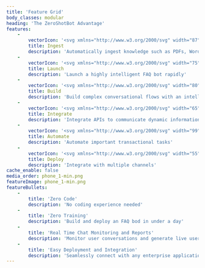 ```yaml
---
title: 'Feature Grid'
body_classes: modular
heading: 'The ZeroShotBot Advantage'
features:
    -
        vectorIcon: '<svg xmlns="http://www.w3.org/2000/svg" width="87" height="58"><g fill="none"><path fill="#46cbbc" d="M47.928 31.493l9.7707165-10.9989628 6.0490252 6.8120154c.3667114.4129663.3292144 1.04502-.083752 1.4117314-.3811997.3385029-.9490773.3325914-1.322616.0048698l-.0891154-.0886217L57.698 23.506l-9.7692309 10.9998566L41.162 26.887l-6.4357473 6.8004278c-.3504516.3702446-.9167076.4135361-1.3172249.1193958l-.0964556-.0805709c-.3702446-.3504516-.4135361-.9167076-.1193958-1.3172249l.0805709-.0964556 7.9354441-8.3836255L47.928 31.493z"></path><path fill="currentColor" d="M26.4318182-.00001421v8.66668088h5.0227273c1.6708145 0 3.0227272 1.34430579 3.0227272 3.00000003 0 1.6556942-1.3519127 3-3.0227272 3H20.7272727c-2.7728656 0-5.0227272 2.2372021-5.0227272 5l.0046427.2169924c.1141332 2.6620036 2.3181891 4.7830076 5.0180845 4.7830076L26.431 24.666V32.1l-.0626359.0122991C24.1058356 32.597837 22.4090909 34.6007281 22.4090909 37c0 2.7627979 2.2498617 5 5.0227273 5h8.0454545C37.1480872 42 38.5 43.3443058 38.5 45s-1.3519128 3-3.0227273 3H14.0227273C11.2498617 48 9 50.2372021 9 53s2.2498617 5 5.0227273 5h52.4080909c.5860057 0 1.0760598-.0640346 1.6476867-.3160548C69.2740865 57.1568345 70 56.0203209 70 54.3186667V3.72946667c0-1.47269284-.5297757-2.54055519-1.467391-3.15916237-.6326189-.41738078-1.2943249-.5590312-1.9928673-.56963358L26.4318182-.0000142zM28.431 6.666V1.999l38.0935513.00155556C67.4652687 2.01494861 68 2.3677464 68 3.72946667V54.3186667c0 .916357-.2647536 1.3308639-.7283247 1.5352442C67.0158439 55.9667024 66.7610184 56 66.4308182 56H14.0227273C12.3519128 56 11 54.6556942 11 53s1.3519128-3 3.0227273-3h21.4545454C38.2501383 50 40.5 47.7627979 40.5 45s-2.2498617-5-5.0227273-5h-8.0454545c-1.6708145 0-3.0227273-1.3443058-3.0227273-3s1.3519128-3 3.0227273-3h1V22.6666667h-7.7045455c-1.6708145 0-3.0227272-1.3443058-3.0227272-3s1.3519127-3 3.0227272-3h10.7272728c2.7728655 0 5.0227272-2.2372021 5.0227272-5l-.0046427-.2169925c-.1141332-2.6620036-2.3181891-4.78300753-5.0180845-4.78300753L28.431 6.666zM10 13.25c-1.51836684 0-2.75 1.2314063-2.75 2.75s1.23163316 2.75 2.75 2.75c1.5183668 0 2.75-1.2314063 2.75-2.75s-1.2316332-2.75-2.75-2.75zm0 1.5c.69000155 0 1.25.5598953 1.25 1.25s-.55999845 1.25-1.25 1.25-1.25-.5598953-1.25-1.25.55999845-1.25 1.25-1.25zm-7 29.5C1.48163316 44.25.25 45.4814063.25 47S1.48163316 49.75 3 49.75 5.75 48.5185937 5.75 47 4.51836684 44.25 3 44.25zm0 1.5c.69000155 0 1.25.5598953 1.25 1.25S3.69000155 48.25 3 48.25 1.75 47.6901047 1.75 47s.55999845-1.25 1.25-1.25z"></path><path fill="currentColor" d="M64 5H39.0869565v7.8518519c0 4.2700962-2.8854823 7.2222222-5.6488261 7.2222222H31v15.7037037h2.8492174c4.6712218 0 9.2812174 2.1104851 9.2812174 5.7675741V44H64V5zm-2 2v35H45.13l.0004348-.4546481-.0049954-.2660375c-.1892785-5.0105069-5.726199-7.5015366-11.276222-7.5015366L33 33.777V22.074l.4381304.0000741.2114128-.0038117c3.8027155-.1369646 7.4374133-3.9513744 7.4374133-9.2184105L41.086 7H62z"></path><path fill="#46cbbc" d="M55.5 17c1.38125 0 2.5-1.11925 2.5-2.5S56.88125 12 55.5 12 53 13.11925 53 14.5s1.11875 2.5 2.5 2.5zm23.111664 15c2.0300335 0 3.3706244 1.5731087 3.3881709 3.4908508.0170998 1.8689163-1.2281894 3.4036994-3.1833982 3.5039417L78.611664 39H75v-2h3.611664c.8844514 0 1.3963595-.6050262 1.3882546-1.4908508-.0076466-.835741-.4770104-1.4351467-1.2414958-1.5027732L78.611664 34H75v-2h3.611664zM84.5 22c1.38125 0 2.5-1.11925 2.5-2.5S85.88125 17 84.5 17 82 18.11925 82 19.5s1.11875 2.5 2.5 2.5z"></path></g></svg>'
        title: Ingest
        description: 'Automatically ingest knowledge such as PDFs, Word documents and Websites'
    -
        vectorIcon: '<svg xmlns="http://www.w3.org/2000/svg" width="75" height="95"><g fill="none" fill-rule="evenodd"><path stroke="currentColor" stroke-linecap="square" stroke-width="2.4" d="M24.9811149 12.6324538c1.5381267-.85723065 3.1670396-1.56256913 4.865788-2.09681065l1.9763445-7.45319301C32.0502127 2.48361079 32.7485676 2 33.3980377 2h8.9371973c.6407406 0 1.3705215.47488135 1.6219293 1.0614995l2.3377431 7.77618216c1.5625692.55344628 3.0587946 1.25529294 4.4764551 2.08633534l6.849116-3.97887721c.5831264-.26013721 1.4194064-.1099909 1.8785748.34917747l6.3183662 6.32011214c.4539307.4539307.6337571 1.3041778.3963165 1.8977795l-4.2547275 7.9158532c.604077 1.3303661 1.1121303 2.7200924 1.5154302 4.1569577l8.4431112 2.2382276C72.5146433 32.0502127 73 32.7485676 73 33.3980377v8.9371973c0 .6407406-.4766272 1.3705215-1.0632454 1.6219293l-8.8254604 2.6537487c-.310768.9480168-.666929 1.8733371-1.0684831 2.7724691l4.5008976 7.7465021c.2601372.5848722.1099909 1.4194064-.3491775 1.8785747l-6.3183663 6.3201122c-.4556765.4539307-1.3059237.6320112-1.8995254.3963164l-7.0062458-3.7676249c-1.4927337.8938944-3.0762535 1.6411341-4.7296088 2.2242605l-2.2888583 7.7534856C43.7005188 72.5233728 42.984705 73 42.335235 73h-8.9371973c-.6424865 0-1.3460791-.4836108-1.5747903-1.0946714l-1.9344432-7.4287505c-1.7895345-.558684-3.4987582-1.3076696-5.1102122-2.2242605l-7.268129 3.9561807c-.5936017.2374407-1.4368652.0680896-1.8960336-.3910788l-6.32011214-6.3183662c-.45393071-.4539307-.61106057-1.2937025-.34044803-1.8873042l4.50264347-7.6714289c-.5045615-1.0667372-.9445251-2.1718839-1.318145-3.3102024l-9.07337643-2.6781912C2.47662724 43.7005188 2 42.984705 2 42.335235v-8.9371973c0-.6424865.4818649-1.3460791 1.09292547-1.5747903l8.68229768-2.2609241c.45916835-1.6324047 1.05451595-3.2037033 1.77382155-4.6981828l-4.26694865-7.8442718c-.23918657-.5936017-.06983549-1.4368653.38933287-1.8960336l6.31836628-6.31836629c.4539307-.45393071 1.2937025-.61106057 1.8873042-.34044803l7.1040155 4.16743302z"></path><path stroke="currentColor" stroke-linecap="square" stroke-width="2.4" d="M38 51c7.7315 0 14-6.2685 14-14s-6.2685-14-14-14-14 6.2685-14 14 6.2685 14 14 14z"></path><path fill="#46cbbc" fill-rule="nonzero" d="M37.5 42c2.48625 0 4.5-2.01375 4.5-4.5S39.98625 33 37.5 33 33 35.01375 33 37.5s2.01375 4.5 4.5 4.5z"></path><path stroke="currentColor" stroke-width="1.5" d="M16 85h27v3H16z"></path><path stroke="#46cbbc" stroke-linecap="square" stroke-width="2" d="M16 80v13L2 90.1118333v-7.2215z"></path><path stroke="currentColor" stroke-width="2" d="M67.2298373 93H48.7701627C45.3641398 92.8298104 43 89.9844538 43 86.4991136 43 83.0137734 45.3641398 80.1701896 48.7701627 80h18.4596746C70.532018 80.046093 73 82.9393154 73 86.4991136 73 90.0606846 70.532018 92.9521342 67.2298373 93z"></path><path stroke="currentColor" stroke-width="1.5" d="M49 85h18M49 88h18"></path></g></svg>'
        title: Launch
        description: 'Launch a highly intelligent FAQ bot rapidly'
    -
        vectorIcon: '<svg xmlns="http://www.w3.org/2000/svg" width="80" height="62"><g fill="none" fill-rule="evenodd"><path fill="#46cbbc" d="M76.1173339 20h3.7640188s.1146672 0 .1173339.49995c-.0026667.7983.004 10.08825 0 11.0001C79.9906865 32 79.8813527 32 79.8813527 32h-3.7640188S76 32 76 31.50005v-11.0001C76 20 76.1173339 20 76.1173339 20z"/><path stroke="currentColor" stroke-linecap="square" stroke-width="2" d="M3.94044189 1H73.0408262s2.8919246 0 2.9404419 2.88235294c-.0485173 2.41901471.0602791 40.35294116 0 43.23529416C75.8239545 50 73.0408262 50 73.0408262 50H3.94044189S1 50 1 47.1176471V3.88235294C1 1 3.94044189 1 3.94044189 1z"/><path stroke="currentColor" stroke-width="2" d="M20.4702268 8h47.0472583s1.4378818 0 1.4702268 1.45833333c-.032345 2.32837497.0396961 29.42406247 0 32.08333337C68.8833258 43 67.5174851 43 67.5174851 43H20.4702268S19 43 19 41.5416667V9.45833333C19 8 20.4702268 8 20.4702268 8z"/><path stroke="currentColor" stroke-linecap="square" stroke-width="1.5" d="M9 12.5h1M9 16.5h1M9 35.5h1M9 39.5h1"/><path stroke="#46cbbc" stroke-width="2" d="M9 28c1.6569 0 3-1.3431 3-3s-1.3431-3-3-3-3 1.3431-3 3 1.3431 3 3 3z"/><path stroke="#46cbbc" stroke-linecap="square" stroke-width="2" d="M17 60.5h3"/><path stroke="currentColor" stroke-linecap="square" stroke-width="2" d="M21 60.5h40"/></g></svg>'
        title: Build
        description: 'Build complex conversational flows with an intelligence level never seen before.'
    -
        vectorIcon: '<svg xmlns="http://www.w3.org/2000/svg" width="65" height="64"><g fill="none" fill-rule="evenodd" stroke-linecap="square"><path stroke="currentColor" stroke-width="2" d="M1 1h63v62H1zM1 14.5h63"/><path stroke="currentColor" stroke-width="1.5" d="M7.5 11C6.11933333 11 5 9.87995713 5 8.5S6.11933333 6 7.5 6 10 7.12004287 10 8.5 8.88066667 11 7.5 11zM16.5 11c1.3806667 0 2.5-1.12004287 2.5-2.5S17.8806667 6 16.5 6 14 7.12004287 14 8.5s1.1193333 2.5 2.5 2.5zM26.5116828 6C25.1244414 6 24 7.12004287 24 8.5s1.1244414 2.5 2.5116828 2.5h21.9766344C49.8755586 11 51 9.87995713 51 8.5S49.8755586 6 48.4883172 6H26.5116828z"/><path stroke="#46cbbc" stroke-width="1.5" d="M57.5 11c1.3806667 0 2.5-1.12004287 2.5-2.5S58.8806667 6 57.5 6 55 7.12004287 55 8.5s1.1193333 2.5 2.5 2.5zM12 25.5h7"/><path stroke="currentColor" stroke-width="1.5" d="M24 25.5h29"/><path stroke="currentColor" stroke-width="2" d="M12 31.5h41"/><path stroke="#46cbbc" stroke-width="2" d="M29 39H13v16h16z"/><path stroke="currentColor" stroke-width="2" d="M52 39H36v16h16z"/></g></svg>'
        title: Integrate
        description: 'Integrate APIs to communicate dynamic information to users'
    -
        vectorIcon: '<svg xmlns="http://www.w3.org/2000/svg" width="99" height="73"><g fill="none"><path fill="currentColor" d="M1.5 23c.828 0 1.5-.672 1.5-1.5S2.328 20 1.5 20 0 20.672 0 21.5.672 23 1.5 23z"></path><path fill="#46cbbc" d="M55 4c1.104 0 2-.896 2-2s-.896-2-2-2-2 .896-2 2 .896 2 2 2zM32 71c1.104 0 2-.896 2-2s-.896-2-2-2-2 .896-2 2 .896 2 2 2z"></path><path fill="currentColor" d="M83.5 35c.828 0 1.5-.672 1.5-1.5s-.672-1.5-1.5-1.5-1.5.672-1.5 1.5.672 1.5 1.5 1.5zm14 25c.828 0 1.5-.672 1.5-1.5s-.672-1.5-1.5-1.5-1.5.672-1.5 1.5.672 1.5 1.5 1.5zm-29.6871489-9C64.0611276 51 61 53.9148167 61 57.5352544l.0058323.2720271c.0775732 1.8067398.9251714 3.4720964 2.314502 4.6419094L63.488 62.585l8.473 8.071-.0427833-.047744C73.2045964 72.1124081 75.1232191 73 77.1871489 73 80.9388724 73 84 70.0851833 84 66.4647456l-.0060132-.276454c-.0557058-1.2787633-.4966152-2.4880303-1.2462081-3.5015819L82.562 62.448l.061091-.0575375-10.6748971-10.1677489L71.875 52.29l-.1704042-.1196034C70.5779866 51.4168067 69.228568 51 67.8128511 51zm0 2c1.3049326 0 2.5221743.4902852 3.4199074 1.3452407l.6860233.6533338L71.94 54.977l7.779 7.409-.0520812.0509176.8167014.7235865C81.4471057 64.0141395 82 65.1980928 82 66.4647456 82 68.9581115 79.8556178 71 77.1871489 71c-1.4780882 0-2.8417869-.6308733-3.7489752-1.6916404l-.0702628-.0741322-8.532479-8.1275291-.0767677-.0660429C63.6505123 60.1809928 63 58.9066197 63 57.5352544 63 55.0418885 65.1443822 53 67.8128511 53z"></path><path fill="currentColor" d="M59.7071068 44.2928932l7 7-1.4142136 1.4142136-7-7zm-4 4l7 7-1.4142136 1.4142136-7-7z"></path><path fill="#46cbbc" d="M43.5 24c-4.6947847 0-8.5 3.8052153-8.5 8.5s3.8052153 8.5 8.5 8.5 8.5-3.8052153 8.5-8.5-3.8052153-8.5-8.5-8.5zm0 2c3.5902153 0 6.5 2.9097847 6.5 6.5S47.0902153 39 43.5 39 37 36.0902153 37 32.5s2.9097847-6.5 6.5-6.5z"></path><path fill="#46cbbc" d="M43.5 35c1.38125 0 2.5-1.11875 2.5-2.5S44.88125 30 43.5 30 41 31.11875 41 32.5s1.11875 2.5 2.5 2.5z"></path><path fill="currentColor" d="M43.4993716 10C31.6255279 10 22 19.6260481 22 31.5S31.6255279 53 43.4993716 53C55.3742683 53 65 43.3741557 65 31.5S55.3742683 10 43.4993716 10zm0 2C54.2696936 12 63 20.7304085 63 31.5S54.2696936 51 43.4993716 51C32.7301216 51 24 42.2694066 24 31.5S32.7301216 12 43.4993716 12z"></path></g></svg>'
        title: Automate
        description: 'Automate important transactional tasks'
    -
        vectorIcon: '<svg xmlns="http://www.w3.org/2000/svg" width="55" height="74"><g fill="none" fill-rule="evenodd"><path stroke="currentColor" stroke-width="2" d="M19.6575263 67c0-5.9900022-3.0862105-16.5075234-7.6575263-16.5075234 4.5713158 0 14.5-13.389099 14.5-19.4924766 0 6.1033776 9.9134211 19.4924766 14.5 19.4924766-4.5865789 0-7.6193684 10.5175212-7.6193684 16.5075234H19.6575263z"/><path stroke="currentColor" stroke-linecap="square" stroke-width="1.4" d="M9 25.5h16M30 25.5h16"/><path stroke="currentColor" stroke-width="1.4" d="M26.5 54c1.38 0 2.5-1.1193333 2.5-2.5S27.88 49 26.5 49 24 50.1193333 24 51.5s1.12 2.5 2.5 2.5z"/><path stroke="#46cbbc" stroke-linecap="square" stroke-width="2" d="M1 58.5h7M47 58.5h7"/><path stroke="currentColor" stroke-linecap="square" stroke-width="2" d="M38 67H15v6h23z"/><path stroke="currentColor" stroke-width="2" d="M5 3c0 21 22.2413793 21 22.2413793 21S48 24 48 3"/><path fill="#121212" fill-rule="nonzero" stroke="#46cbbc" stroke-width="2" d="M5 7c1.6575 0 3-1.3431 3-3S6.6575 1 5 1 2 2.3431 2 4s1.3425 3 3 3zM49 7c1.6575 0 3-1.3431 3-3s-1.3425-3-3-3-3 1.3431-3 3 1.3425 3 3 3zM26.5 28c1.38 0 2.5-1.1193333 2.5-2.5S27.88 23 26.5 23 24 24.1193333 24 25.5s1.12 2.5 2.5 2.5z"/><path stroke="currentColor" stroke-width="1.4" d="M7.5 27c.828 0 1.5-.6717 1.5-1.5S8.328 24 7.5 24 6 24.6717 6 25.5 6.672 27 7.5 27zM47.5 27c.828 0 1.5-.6717 1.5-1.5s-.672-1.5-1.5-1.5-1.5.6717-1.5 1.5.672 1.5 1.5 1.5z"/><path stroke="currentColor" stroke-linecap="square" stroke-width="1.4" d="M26.5 32v17"/></g></svg>'
        title: Deploy
        description: 'Integrate with multiple channels'
cache_enable: false
media_order: phone_1-min.png
featureImage: phone_1-min.png
featureBullets:
    -
        title: 'Zero Code'
        description: 'No coding experience needed'
    -
        title: 'Zero Training'
        description: 'Build and deploy an FAQ bod in under a day'
    -
        title: 'Real Time Chat Monitoring and Reports'
        description: 'Monitor user conversations and generate live user feedback and reports'
    -
        title: 'Easy Deployment and Integration'
        description: 'Seamlessly connect with any enterprise application and extend and build out a customized conversational AI solution.'
---
```


